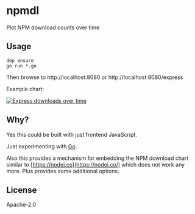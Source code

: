 # npmdl

Plot NPM download counts over time 

## Usage

```
dep ensure
go run *.go
```

Then browse to http://localhost:8080 or http://localhost:8080/express

Example chart:

[![Express downloads over time](http://npmdl.herokuapp.com/chart/express)](http://npmdl.herokuapp.com/chart/express)

## Why?

Yes this could be built with just frontend JavaScript.

Just experimenting with [Go](https://golang.org/).

Also this provides a mechanism for embedding the NPM download chart similar to [https://nodei.co](https://nodei.co/) which does not work any more. Plus provides some additional options.

## License

Apache-2.0
